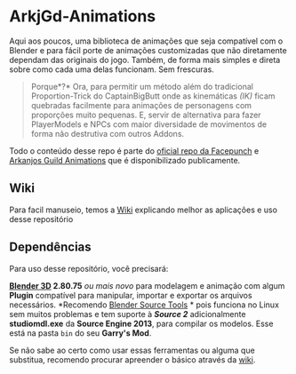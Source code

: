 # ArkjGd-Animations
Aqui aos poucos, uma biblioteca de animações que seja compatível com o Blender e para fácil porte de animações customizadas que não diretamente dependam das originais do jogo.
Também, de forma mais simples e direta sobre como cada uma delas funcionam. Sem frescuras.

> Porque*?*
> Ora, para permitir um método além do tradicional Proportion-Trick do CaptainBigButt onde as kinemáticas *(IK)* ficam quebradas facilmente para animações de personagens com proporções muito pequenas. E, servir de alternativa para fazer PlayerModels e NPCs com maior diversidade de movimentos de forma não destrutiva com outros Addons.

Todo o conteúdo desse repo é parte do [oficial repo da Facepunch](https://github.com/robotboy655/gmod-animations) e [Arkanjos Guild Animations](https://github.com/LoveRenamon/ArkjGd-Animations-private) que é disponibilizado publicamente.

## Wiki
Para facil manuseio, temos a [Wiki](https://github.com/LoveRenamon/ArkjGd-Animations/wiki) explicando melhor as aplicações e uso desse repositório

## Dependências
Para uso desse repositório, você precisará:

**[Blender 3D](https://www.blender.org) 2.80.75** *ou mais novo* para modelagem e animação com algum **Plugin** compatível para manipular, importar e exportar os arquivos necessários. *Recomendo [Blender Source Tools](http://steamreview.org/BlenderSourceTools/archives/) * pois funciona no Linux sem muitos problemas e tem suporte à ***Source 2*** adicionalmente
**studiomdl.exe** da **Source Engine 2013**, para compilar os modelos. Esse está na pasta `bin` do seu **Garry's Mod**.

Se não sabe ao certo como usar essas ferramentas ou alguma que substitua, recomendo procurar apreender o básico através da [wiki](https://github.com/LoveRenamon/ArkjGd-Animations/wiki).
